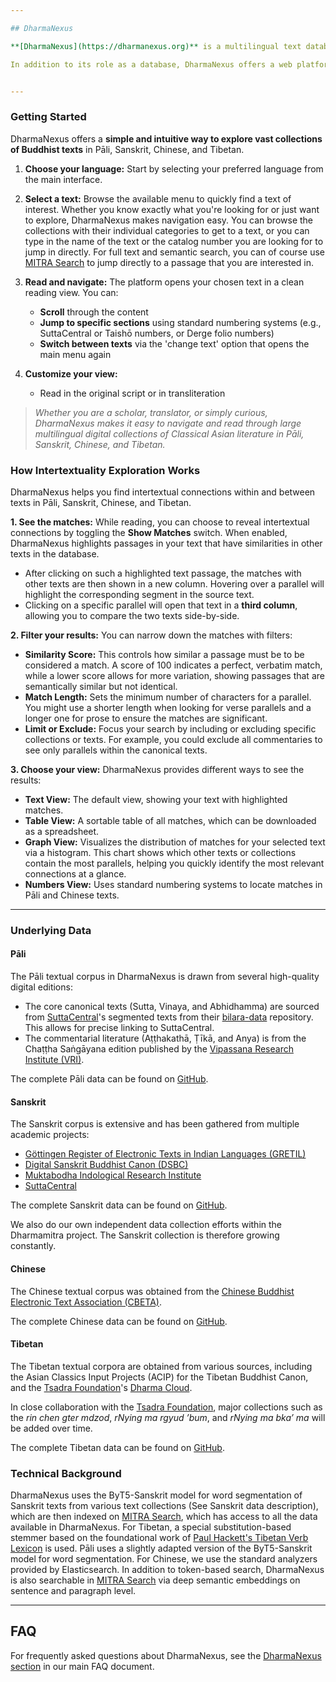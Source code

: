 ```yaml
---

## DharmaNexus

**[DharmaNexus](https://dharmanexus.org)** is a multilingual text database for Classical Asian languages that serves as the foundation for the Dharmamitra platform. It hosts our ever-growing collection of texts in Pāli, Sanskrit, Chinese, and Tibetan and is tightly integrated with [MITRA Search](mitra_tools/search.md) and [MITRA Deep Research](mitra_tools/deep_research.md). This provides advanced fuzzy, semantic, and cross-lingual search capabilities, and is one of the few databases that provide search capabilities over large Sanskrit collections. 

In addition to its role as a database, DharmaNexus offers a web platform for exploring intertextuality between these texts, in monolingual as well as multilingual settings. This feature, along with its technical foundation, is a continuation of the [BuddhaNexus](https://buddhanexus.net) project. It employs modernized algorithms that combine multilingual matching with deep semantic similarity from [Gemma 2 MITRA-E](https://huggingface.co/buddhist-nlp/gemma-2-mitra-e).


---
```

 

### Getting Started

DharmaNexus offers a **simple and intuitive way to explore vast collections of Buddhist texts** in Pāli, Sanskrit, Chinese, and Tibetan.

1. **Choose your language:** Start by selecting your preferred language from the main interface.
2. **Select a text:** Browse the available menu to quickly find a text of interest. Whether you know exactly what you're looking for or just want to explore, DharmaNexus makes navigation easy. You can browse the collections with their individual categories to get to a text, or you can type in the name of the text or the catalog number you are looking for to jump in directly. For full text and semantic search, you can of course use [MITRA Search](mitra_tools/search.md) to jump directly to a passage that you are interested in. 

3. **Read and navigate:** The platform opens your chosen text in a clean reading view. You can:
   - **Scroll** through the content
   - **Jump to specific sections** using standard numbering systems (e.g., SuttaCentral or Taishō numbers, or Derge folio numbers)
   - **Switch between texts** via the 'change text' option that opens the main menu again
4. **Customize your view:**
   - Read in the original script or in transliteration
 
> _Whether you are a scholar, translator, or simply curious, DharmaNexus makes it easy to navigate and read through large multilingual digital collections of Classical Asian literature in Pāli, Sanskrit, Chinese, and Tibetan._

### How Intertextuality Exploration Works 

DharmaNexus helps you find intertextual connections within and between texts in Pāli, Sanskrit, Chinese, and Tibetan.

**1. See the matches:** While reading, you can choose to reveal intertextual connections by toggling the **Show Matches** switch. When enabled, DharmaNexus highlights passages in your text that have similarities in other texts in the database. 
   - After clicking on such a highlighted text passage, the matches with other texts are then shown in a new column. Hovering over a parallel will highlight the corresponding segment in the source text.
   - Clicking on a specific parallel will open that text in a **third column**, allowing you to compare the two texts side-by-side.

**2. Filter your results:** You can narrow down the matches with filters:

*   **Similarity Score:** This controls how similar a passage must be to be considered a match. A score of 100 indicates a perfect, verbatim match, while a lower score allows for more variation, showing passages that are semantically similar but not identical.
*   **Match Length:** Sets the minimum number of characters for a parallel. You might use a shorter length when looking for verse parallels and a longer one for prose to ensure the matches are significant.
*   **Limit or Exclude:** Focus your search by including or excluding specific collections or texts. For example, you could exclude all commentaries to see only parallels within the canonical texts.

**3. Choose your view:** DharmaNexus provides different ways to see the results:

*   **Text View:** The default view, showing your text with highlighted matches.
*   **Table View:** A sortable table of all matches, which can be downloaded as a spreadsheet.
*   **Graph View:** Visualizes the distribution of matches for your selected text via a histogram. This chart shows which other texts or collections contain the most parallels, helping you quickly identify the most relevant connections at a glance.
*   **Numbers View:** Uses standard numbering systems to locate matches in Pāli and Chinese texts.

---

### Underlying Data

#### Pāli

The Pāli textual corpus in DharmaNexus is drawn from several high-quality digital editions:

*   The core canonical texts (Sutta, Vinaya, and Abhidhamma) are sourced from [SuttaCentral](https://suttacentral.net/)'s segmented texts from their [bilara-data](https://github.com/suttacentral/bilara-data) repository. This allows for precise linking to SuttaCentral.
*   The commentarial literature (Aṭṭhakathā, Ṭīkā, and Anya) is from the Chaṭṭha Saṅgāyana edition published by the [Vipassana Research Institute (VRI)](https://tipitaka.org/).

The complete Pāli data can be found on [GitHub](https://github.com/dharmamitra/dharmanexus-pali).

#### Sanskrit

The Sanskrit corpus is extensive and has been gathered from multiple academic projects:

*   [Göttingen Register of Electronic Texts in Indian Languages (GRETIL)](http://gretil.sub.uni-goettingen.de/gretil.html)
*   [Digital Sanskrit Buddhist Canon (DSBC)](https://www.dsbcproject.org/)
*   [Muktabodha Indological Research Institute](https://muktabodha.org/)
*   [SuttaCentral](https://suttacentral.net/)

The complete Sanskrit data can be found on [GitHub](https://github.com/dharmamitra/dharmanexus-sanskrit).

We also do our own independent data collection efforts within the Dharmamitra project. The Sanskrit collection is therefore growing constantly. 
#### Chinese

The Chinese textual corpus was obtained from the [Chinese Buddhist Electronic Text Association (CBETA)](https://cbeta.org/).

The complete Chinese data can be found on [GitHub](https://github.com/dharmamitra/dharmanexus-chinese).

#### Tibetan

The Tibetan textual corpora are obtained from various sources, including the Asian Classics Input Projects (ACIP) for the Tibetan Buddhist Canon, and the [Tsadra Foundation](https://tsadra.org/)'s [Dharma Cloud](https://dharmacloud.tsadra.org/).

In close collaboration with the [Tsadra Foundation](https://tsadra.org/), major collections such as the *rin chen gter mdzod*, *rNying ma rgyud ’bum*, and *rNying ma bka’ ma* will be added over time. 

The complete Tibetan data can be found on [GitHub](https://github.com/dharmamitra/dharmanexus-tibetan). 


### Technical Background 

DharmaNexus uses the ByT5-Sanskrit model for word segmentation of Sanskrit texts from various text collections (See Sanskrit data description), which are then indexed on [MITRA Search](mitra_tools/search.md), which has access to all the data available in DharmaNexus. For Tibetan, a special substitution-based stemmer based on the foundational work of [Paul Hackett's Tibetan Verb Lexicon](https://www.shambhala.com/a-tibetan-verb-lexicon-15252.html) is used. Pāli uses a slightly adapted version of the ByT5-Sanskrit model for word segmentation. For Chinese, we use the standard analyzers provided by Elasticsearch. In addition to token-based search, DharmaNexus is also searchable in [MITRA Search](mitra_tools/search.md) via deep semantic embeddings on sentence and paragraph level.

---

## FAQ

For frequently asked questions about DharmaNexus, see the [DharmaNexus section](https://dharmamitra.github.io/dharmamitra-guides/faq/#mitra-search-dharmanexus) in our main FAQ document.  